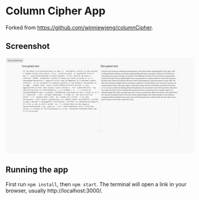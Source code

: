 # Column Cipher App

Forked from https://github.com/winniewjeng/columnCipher. 

## Screenshot

![Screenshot](screenshot.png) 

## Running the app

First run `npm install`, then `npm start`. The terminal will open a link in your browser, usually http://localhost:3000/. 